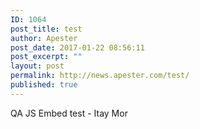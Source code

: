 ```yaml
---
ID: 1064
post_title: test
author: Apester
post_date: 2017-01-22 08:56:11
post_excerpt: ""
layout: post
permalink: http://news.apester.com/test/
published: true
---
```

QA
JS Embed test - Itay Mor



<div class="apester-media" data-media-id="5884bad98ab36a3115d0b19d" height="350"></div>